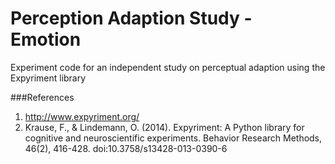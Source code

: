 # Perception Adaption Study - Emotion
Experiment code for an independent study on perceptual adaption using the Expyriment library

###References
1. http://www.expyriment.org/
2. Krause, F., & Lindemann, O. (2014). Expyriment: A Python library for cognitive and neuroscientific experiments. Behavior Research Methods, 46(2), 416-428. doi:10.3758/s13428-013-0390-6
